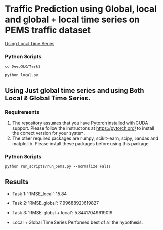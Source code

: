 

# Traffic Prediction using Global, local and global + local time series on PEMS traffic dataset

[Using Local Time Series](https://github.com/harshgrovr/Global-and-Local-Time-Series/tree/main/DeepGLO/Task1)

### Python Scripts
`cd DeepGLO/Task1`

`python local.py`


## Using Just global time series and using Both Local & Global Time Series.

### Requirements

1. The repository assumes that you have Pytorch installed with CUDA support. Please follow the instructions at https://pytorch.org/ to install the correct version for your system. 
2. The other required packages are numpy, scikit-learn, scipy, pandas and matplotlib. Please install these packages before using this package. 

### Python Scripts

`python run_scripts/run_pems.py --normalize False`

## Results

 - Task 1: 'RMSE_local': 15.84

 - Task 2: 'RMSE_global': 7.99688920619827

 - Task 3: 'RMSE-global + local': 5.84417049619019

-  Local + Global Time Series Performed best of all the hypothesis.


